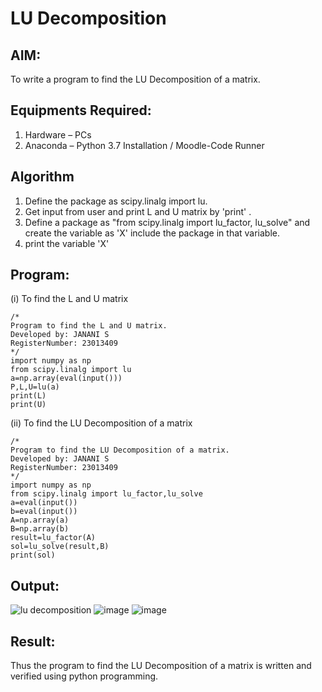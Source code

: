 # LU Decomposition 
## AIM:
To write a program to find the LU Decomposition of a matrix.
## Equipments Required:
1. Hardware – PCs
2. Anaconda – Python 3.7 Installation / Moodle-Code Runner
## Algorithm
1. Define the package as scipy.linalg import lu.
2. Get input from user and print L and U matrix by 'print' .
3. Define a package as "from scipy.linalg import lu_factor, lu_solve" and create the variable as 'X' include the package in that variable.
4. print the variable 'X'
## Program:
(i) To find the L and U matrix
```
/*
Program to find the L and U matrix.
Developed by: JANANI S
RegisterNumber: 23013409
*/
import numpy as np
from scipy.linalg import lu 
a=np.array(eval(input()))
P,L,U=lu(a)
print(L)
print(U)
```
(ii) To find the LU Decomposition of a matrix
```
/*
Program to find the LU Decomposition of a matrix.
Developed by: JANANI S
RegisterNumber: 23013409
*/
import numpy as np
from scipy.linalg import lu_factor,lu_solve
a=eval(input())
b=eval(input())
A=np.array(a)
B=np.array(b)
result=lu_factor(A)
sol=lu_solve(result,B)
print(sol)
```
## Output:
![lu decomposition]()
![image](https://github.com/SJananisenthilkumar/LU-Decomposition/assets/144871139/70f9b69d-037d-4b23-a0ff-fb45b696449e)
![image](https://github.com/SJananisenthilkumar/LU-Decomposition/assets/144871139/fe7ec9c5-8cc6-414b-9a92-fce1502f21f3)


## Result:
Thus the program to find the LU Decomposition of a matrix is written and verified using python programming.

